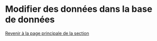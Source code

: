 # Modifier des données dans la base de données



[Revenir à la page principale de la section](README.md)
